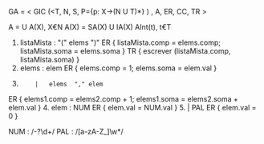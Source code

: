 
GA = < GIC (<T, N, S, P={p: X->(N U T)*} ) , A, ER, CC, TR >

 A = U A(X), X€N    A(X) = SA(X) U IA(X)
AInt(t), t€T

1. listaMista : "("  elems  ")"
ER	        { listaMista.comp = elems.comp;
              listaMista.soma = elems.soma  }
TR          { escrever (listaMista.comp, listaMista.soma) }
2. elems  :    elem
ER	      { elems.comp = 1;
            elems.soma = elem.val }
3.         |   elems  "," elem
ER	      { elems1.comp = elems2.comp + 1;
            elems1.soma = elems2.soma + elem.val }
4. elem : NUM
ER	    { elem.val = NUM.val }
5.        |  PAL
ER	    { elem.val = 0 }

NUM : /-?\d+/
PAL  : /[a-zA-Z_]\w*/
